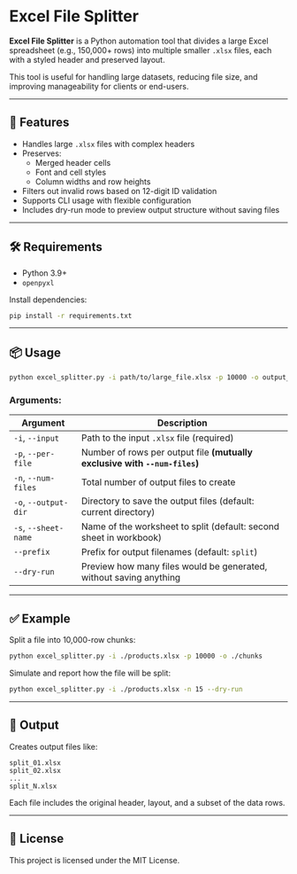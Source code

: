 # Excel File Splitter

**Excel File Splitter** is a Python automation tool that divides a large Excel spreadsheet (e.g., 150,000+ rows) into multiple smaller `.xlsx` files, each with a styled header and preserved layout.

This tool is useful for handling large datasets, reducing file size, and improving manageability for clients or end-users.

---

## 🚀 Features

- Handles large `.xlsx` files with complex headers
- Preserves:
  - Merged header cells
  - Font and cell styles
  - Column widths and row heights
- Filters out invalid rows based on 12-digit ID validation
- Supports CLI usage with flexible configuration
- Includes dry-run mode to preview output structure without saving files

---

## 🛠 Requirements

- Python 3.9+
- `openpyxl`

Install dependencies:

```bash
pip install -r requirements.txt
```

---

## 📦 Usage

```bash
python excel_splitter.py -i path/to/large_file.xlsx -p 10000 -o output_folder
```

### Arguments:

| Argument           | Description |
|--------------------|-------------|
| `-i`, `--input`     | Path to the input `.xlsx` file (required) |
| `-p`, `--per-file`  | Number of rows per output file **(mutually exclusive with `--num-files`)** |
| `-n`, `--num-files` | Total number of output files to create |
| `-o`, `--output-dir`| Directory to save the output files (default: current directory) |
| `-s`, `--sheet-name`| Name of the worksheet to split (default: second sheet in workbook) |
| `--prefix`          | Prefix for output filenames (default: `split`) |
| `--dry-run`         | Preview how many files would be generated, without saving anything |

---

## ✅ Example

Split a file into 10,000-row chunks:

```bash
python excel_splitter.py -i ./products.xlsx -p 10000 -o ./chunks
```

Simulate and report how the file will be split:

```bash
python excel_splitter.py -i ./products.xlsx -n 15 --dry-run
```

---

## 📂 Output

Creates output files like:

```
split_01.xlsx
split_02.xlsx
...
split_N.xlsx
```

Each file includes the original header, layout, and a subset of the data rows.

---

## 📄 License

This project is licensed under the MIT License.
